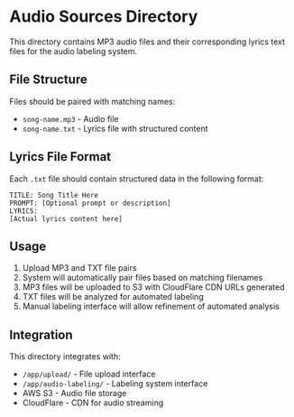# Audio Sources Directory

This directory contains MP3 audio files and their corresponding lyrics text files for the audio labeling system.

## File Structure

Files should be paired with matching names:
- `song-name.mp3` - Audio file
- `song-name.txt` - Lyrics file with structured content

## Lyrics File Format

Each `.txt` file should contain structured data in the following format:

```
TITLE: Song Title Here
PROMPT: [Optional prompt or description]
LYRICS:
[Actual lyrics content here]
```

## Usage

1. Upload MP3 and TXT file pairs
2. System will automatically pair files based on matching filenames
3. MP3 files will be uploaded to S3 with CloudFlare CDN URLs generated
4. TXT files will be analyzed for automated labeling
5. Manual labeling interface will allow refinement of automated analysis

## Integration

This directory integrates with:
- `/app/upload/` - File upload interface
- `/app/audio-labeling/` - Labeling system interface
- AWS S3 - Audio file storage
- CloudFlare - CDN for audio streaming
